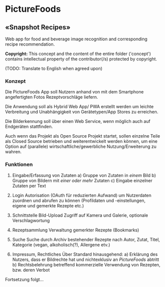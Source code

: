 # PictureFoods
## «Snapshot Recipes»

Web app for food and beverage image recognition and corresponding recipe recommendation.

**Copyright:** This concept and the content of the entire folder ('concept') contains intellectual property of the contributor(/s) protected by copyright.

(TODO: Translate to English when agreed upon)

### Konzept 

Die PictureFoods App soll Nutzern anhand von mit dem Smartphone angefertigten Fotos Rezeptvorschläge liefern. 

Die Anwendung soll als Hybrid Web App/ PWA erstellt werden um leichte Verbreitung und Unabhängigkeit von Gerätetypen/App Stores zu erreichen.

Die Bilderkennung soll über einen Web Service, wenn möglich auch auf Endgeräten stattfinden.

Auch wenn das Projekt als Open Source Projekt startet, sollen einzelne Teile als Closed Source betrieben und weiterentwickelt werden können, um eine Option auf (parallele) wirtschaftliche/gewerbliche Nutzung/Erweiterung zu wahren.


### Funktionen

1) Eingabe/Erfassung von Zutaten 
  a) Gruppe von Zutaten in *einem* Bild
  b) Gruppe von Bildern mit *einer oder mehr* Zutaten
  c) Eingabe einzelner Zutaten per Text 

2) Login
  Autorisation (OAuth für reduzierten Aufwand) um Nutzerdaten zuordnen und abrufen zu können (Profildaten und -einstellungen, eigene und gemerkte Rezepte etc.)

3) Schnittstelle Bild-Upload
  Zugriff auf Kamera und Galerie, optionale Verschlagwortung

4) Rezeptsammlung
  Verwaltung gemerkter Rezepte (Bookmarks)

5) Suche
  Suche durch Archiv bestehender Rezepte nach Autor, Zutat, Titel, Kategorie (vegan, alkoholisch(?), Allergene etv.)

6) Impressum, Rechtliches
  Über Standard hinausgehend: 
  a) Erklärung des Nutzers, dass er Bildrechte hat und nichtexklusiv an _PictureFoods_ abtritt
  b) Rechtsbelehrung betreffend kommerzielle Verwendung von Rezepten, bzw. deren Verbot



Fortsetzung folgt...